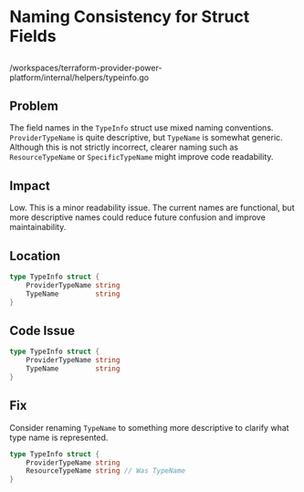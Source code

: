 # Naming Consistency for Struct Fields

##

/workspaces/terraform-provider-power-platform/internal/helpers/typeinfo.go

## Problem

The field names in the `TypeInfo` struct use mixed naming conventions. `ProviderTypeName` is quite descriptive, but `TypeName` is somewhat generic. Although this is not strictly incorrect, clearer naming such as `ResourceTypeName` or `SpecificTypeName` might improve code readability.

## Impact

Low. This is a minor readability issue. The current names are functional, but more descriptive names could reduce future confusion and improve maintainability.

## Location

```go
type TypeInfo struct {
	ProviderTypeName string
	TypeName         string
}
```

## Code Issue

```go
type TypeInfo struct {
	ProviderTypeName string
	TypeName         string
}
```

## Fix

Consider renaming `TypeName` to something more descriptive to clarify what type name is represented.

```go
type TypeInfo struct {
	ProviderTypeName string
	ResourceTypeName string // Was TypeName
}
```
